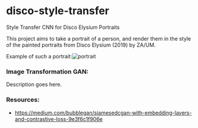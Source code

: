 # disco-style-transfer
Style Transfer CNN for Disco Elysium Portraits

This project aims to take a portrait of a person, and render them in the style of the painted portraits from Disco Elysium (2019) by ZA/UM. 

Example of such a portrait:![portrait](https://user-images.githubusercontent.com/18273262/192879891-2916e7ec-dd87-4377-9875-f24ee9f907a4.png)


### Image Transformation GAN:
  Description goes here.
  
 ### Resources:
  - https://medium.com/bubblegan/siamesedcgan-with-embedding-layers-and-contrastive-loss-9e3f6c1f906e
